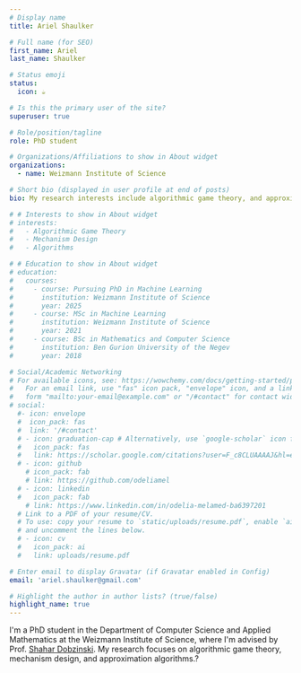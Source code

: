```yaml
---
# Display name
title: Ariel Shaulker

# Full name (for SEO)
first_name: Ariel
last_name: Shaulker

# Status emoji
status:
  icon: ☕️

# Is this the primary user of the site?
superuser: true

# Role/position/tagline
role: PhD student

# Organizations/Affiliations to show in About widget
organizations:
  - name: Weizmann Institute of Science

# Short bio (displayed in user profile at end of posts)
bio: My research interests include algorithmic game theory, and approximation algorithms. 

# # Interests to show in About widget
# interests:
#   - Algorithmic Game Theory
#   - Mechanism Design
#   - Algorithms

# # Education to show in About widget
# education:
#   courses:
#     - course: Pursuing PhD in Machine Learning
#       institution: Weizmann Institute of Science
#       year: 2025
#     - course: MSc in Machine Learning
#       institution: Weizmann Institute of Science
#       year: 2021
#     - course: BSc in Mathematics and Computer Science
#       institution: Ben Gurion University of the Negev
#       year: 2018

# Social/Academic Networking
# For available icons, see: https://wowchemy.com/docs/getting-started/page-builder/#icons
#   For an email link, use "fas" icon pack, "envelope" icon, and a link in the
#   form "mailto:your-email@example.com" or "/#contact" for contact widget.
# social:
  #- icon: envelope
  #  icon_pack: fas
  #  link: '/#contact'
  # - icon: graduation-cap # Alternatively, use `google-scholar` icon from `ai` icon pack
  #   icon_pack: fas
  #   link: https://scholar.google.com/citations?user=F_c8CLUAAAAJ&hl=en
  # - icon: github
    # icon_pack: fab
    # link: https://github.com/odeliamel
  # - icon: linkedin
  #   icon_pack: fab
    # link: https://www.linkedin.com/in/odelia-melamed-ba6397201
  # Link to a PDF of your resume/CV.
  # To use: copy your resume to `static/uploads/resume.pdf`, enable `ai` icons in `params.yaml`,
  # and uncomment the lines below.
  # - icon: cv
  #   icon_pack: ai
  #   link: uploads/resume.pdf

# Enter email to display Gravatar (if Gravatar enabled in Config)
email: 'ariel.shaulker@gmail.com'

# Highlight the author in author lists? (true/false)
highlight_name: true
---
```


I'm a PhD student in the Department of Computer Science and Applied Mathematics at the Weizmann Institute of Science, where I'm advised by Prof. [Shahar Dobzinski](https://sites.google.com/site/dobzin/).
My research focuses on algorithmic game theory, mechanism design, and approximation algorithms.?
